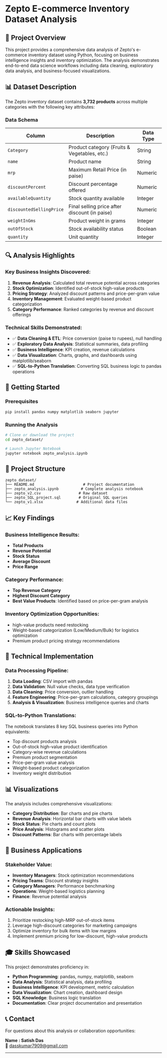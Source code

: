 # Zepto E-commerce Inventory Dataset Analysis


## 🎯 Project Overview

This project provides a comprehensive data analysis of Zepto's e-commerce inventory dataset using Python, focusing on business intelligence insights and inventory optimization. The analysis demonstrates end-to-end data science workflows including data cleaning, exploratory data analysis, and business-focused visualizations.

## 📊 Dataset Description

The Zepto inventory dataset contains **3,732 products** across multiple categories with the following key attributes:

### Data Schema
| Column | Description | Data Type |
|--------|-------------|-----------|
| `Category` | Product category (Fruits & Vegetables, etc.) | String |
| `name` | Product name | String |
| `mrp` | Maximum Retail Price (in paise) | Numeric |
| `discountPercent` | Discount percentage offered | Numeric |
| `availableQuantity` | Stock quantity available | Integer |
| `discountedSellingPrice` | Final selling price after discount (in paise) | Numeric |
| `weightInGms` | Product weight in grams | Integer |
| `outOfStock` | Stock availability status | Boolean |
| `quantity` | Unit quantity | Integer |

## 🔍 Analysis Highlights

### Key Business Insights Discovered:

1. **Revenue Analysis**: Calculated total revenue potential across categories
2. **Stock Optimization**: Identified out-of-stock high-value products
3. **Pricing Strategy**: Analyzed discount patterns and price-per-gram value
4. **Inventory Management**: Evaluated weight-based product categorization
5. **Category Performance**: Ranked categories by revenue and discount offerings

### Technical Skills Demonstrated:

- ✅ **Data Cleaning & ETL**: Price conversion (paise to rupees), null handling
- ✅ **Exploratory Data Analysis**: Statistical summaries, data profiling
- ✅ **Business Intelligence**: KPI creation, revenue calculations
- ✅ **Data Visualization**: Charts, graphs, and dashboards using matplotlib/seaborn
- ✅ **SQL-to-Python Translation**: Converting SQL business logic to pandas operations

## 🚀 Getting Started

### Prerequisites
```bash
pip install pandas numpy matplotlib seaborn jupyter
```

### Running the Analysis
```bash
# Clone or download the project
cd zepto_dataset/

# Launch Jupyter Notebook
jupyter notebook zepto_analysis.ipynb
```

## 📁 Project Structure

```
zepto_dataset/
├── README.md                      # Project documentation
├── zepto_analysis.ipynb          # Complete analysis notebook
├── zepto_v2.csv                 # Raw dataset
├── zepto_SQL_project.sql        # Original SQL queries
└── zepto_v1.xlsx               # Additional data files
```

## 📈 Key Findings

### Business Intelligence Results:

- **Total Products**
- **Revenue Potential**
- **Stock Status**
- **Average Discount**
- **Price Range**

### Category Performance:
- **Top Revenue Category**
- **Highest Discount Category**
- **Best Value Products**: Identified based on price-per-gram analysis

### Inventory Optimization Opportunities:
- high-value products need restocking
- Weight-based categorization (Low/Medium/Bulk) for logistics optimization
- Premium product pricing strategy recommendations

## 🔧 Technical Implementation

### Data Processing Pipeline:
1. **Data Loading**: CSV import with pandas
2. **Data Validation**: Null value checks, data type verification
3. **Data Cleaning**: Price conversion, outlier handling
4. **Feature Engineering**: Price-per-gram calculations, category groupings
5. **Analysis & Visualization**: Business intelligence queries and charts

### SQL-to-Python Translations:
The notebook translates 8 key SQL business queries into Python equivalents:
- Top discount products analysis
- Out-of-stock high-value product identification
- Category-wise revenue calculations
- Premium product segmentation
- Price-per-gram value analysis
- Weight-based product categorization
- Inventory weight distribution

## 📊 Visualizations

The analysis includes comprehensive visualizations:
- **Category Distribution**: Bar charts and pie charts
- **Revenue Analysis**: Horizontal bar charts with value labels
- **Stock Status**: Pie charts and count plots
- **Price Analysis**: Histograms and scatter plots
- **Discount Patterns**: Bar charts with percentage labels

## 💼 Business Applications

### Stakeholder Value:
- **Inventory Managers**: Stock optimization recommendations
- **Pricing Teams**: Discount strategy insights  
- **Category Managers**: Performance benchmarking
- **Operations**: Weight-based logistics planning
- **Finance**: Revenue potential analysis

### Actionable Insights:
1. Prioritize restocking high-MRP out-of-stock items
2. Leverage high-discount categories for marketing campaigns
3. Optimize inventory for bulk items with low margins
4. Implement premium pricing for low-discount, high-value products

## 🎓 Skills Showcased

This project demonstrates proficiency in:
- **Python Programming**: pandas, numpy, matplotlib, seaborn
- **Data Analysis**: Statistical analysis, data profiling
- **Business Intelligence**: KPI development, metric calculation
- **Data Visualization**: Chart creation, dashboard design
- **SQL Knowledge**: Business logic translation
- **Documentation**: Clear project documentation and presentation

## 📞 Contact

For questions about this analysis or collaboration opportunities:

**Name : Satish Das**  
📧 dasskumar7909@gmail.com  

---
